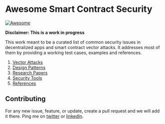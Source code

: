 # Awesome Smart Contract Security
[![Awesome](https://cdn.rawgit.com/sindresorhus/awesome/d7305f38d29fed78fa85652e3a63e154dd8e8829/media/badge.svg)](https://github.com/aabdulwahed/AwesomeSCSecurity)
 
 **Disclaimer: This is a work in progress**


This work meant to be a curated list of common security issues in decentralized apps and smart contract vector attacks. It addresses most of them  by providing a working 
test cases, examples and references.

1. [Vector Attacks](docs/VectorAttacks.md)
2. [Design Patterns](docs/DesignPatterns.md)
3. [Research Papers](docs/ResearchPapers.md)
4. [Security Tools](docs/SecurityTools.md)
5. [References](docs/References.md)

## Contributing
For any new issue, feature, or update, create a pull request and we will add it there. Ping me on [twitter](https://twitter.com/aabdolwahed) or [linkedIn](https://www.linkedin.com/in/aabdulwahed/).
